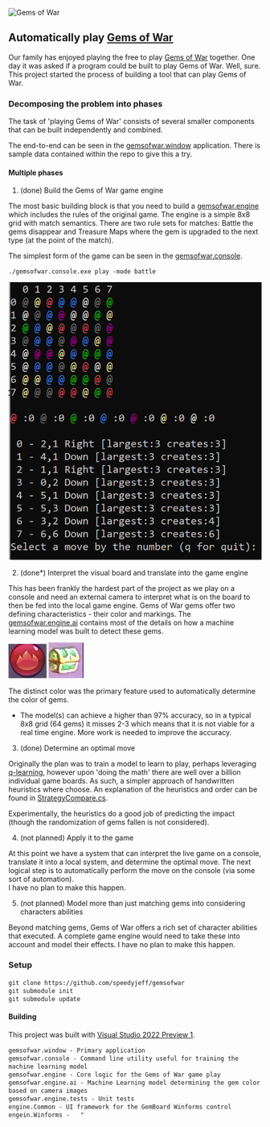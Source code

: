 ![Gems of War](https://gemsofwar.com/webtest/wp-content/uploads/2019/06/logo_v2_medium.png)

## Automatically play [Gems of War](https://gemsofwar.com/)

Our family has enjoyed playing the free to play [Gems of War](https://gemsofwar.com/) together.  One day it was asked if a program could be built to play Gems of War.
Well, sure.  This project started the process of building a tool that can play Gems of War.

### Decomposing the problem into phases

The task of 'playing Gems of War' consists of several smaller components that can be built independently and combined.

The end-to-end can be seen in the [gemsofwar.window](https://github.com/speedyjeff/gemsofwar/blob/master/gemsofwar.window/readme.md) application.  There is sample data contained within the repo to give this a try.

#### Multiple phases

1. (done) Build the Gems of War game engine

The most basic building block is that you need to build a [gemsofwar.engine](https://github.com/speedyjeff/gemsofwar/blob/master/gemsofwar.engine/readme.md) which includes the rules of the original game.
The engine is a simple 8x8 grid with match semantics.  There are two rule sets for matches: Battle the gems disappear and Treasure Maps where the gem is upgraded to the next type (at the point of the match).

The simplest form of the game can be seen in the [gemsofwar.console](https://github.com/speedyjeff/gemsofwar/blob/master/gemsofwar.console/readme.md).

```
./gemsofwar.console.exe play -mode battle
```
![gemsofwar.console](https://github.com/speedyjeff/gemsofwar/blob/master/images/gemsofwar.console.png)

2. (done*) Interpret the visual board and translate into the game engine

This has been frankly the hardest part of the project as we play on a console and need an external camera to interpret what is on the board to then be fed into the local game engine.
Gems of War gems offer two defining characteristics - their color and markings.  The [gemsofwar.engine.ai](https://github.com/speedyjeff/gemsofwar/blob/master/gemsofwar.engine.ai/readme.md) contains most of the details on how a machine learning model was built to detect these gems.

![red gem](https://github.com/speedyjeff/gemsofwar/blob/master/images/red.png)
![green chest](https://github.com/speedyjeff/gemsofwar/blob/master/images/greenchest.png)

The distinct color was the primary feature used to automatically determine the color of gems.

* The model(s) can achieve a higher than 97% accuracy, so in a typical 8x8 grid (64 gems) it misses 2-3 which means that it is not viable for a real time engine.  More work is needed to improve the accuracy.

3. (done) Determine an optimal move

Originally the plan was to train a model to learn to play, perhaps leveraging [q-learning](https://en.wikipedia.org/wiki/Q-learning), however upon 'doing the math' there are well over a billion individual game boards.  As such, a simpler approach of handwritten heuristics where choose.
An explanation of the heuristics and order can be found in [StrategyCompare.cs](https://github.com/speedyjeff/gemsofwar/blob/master/gemsofwar.engine.ai/StrategyCompare.cs).

Experimentally, the heuristics do a good job of predicting the impact (though the randomization of gems fallen is not considered).

4. (not planned) Apply it to the game

At this point we have a system that can interpret the live game on a console, translate it into a local system, and determine the optimal move.  The next logical step is to automatically perform the move on the console (via some sort of automation).  
I have no plan to make this happen.

5. (not planned) Model more than just matching gems into considering characters abilities

Beyond matching gems, Gems of War offers a rich set of character abilities that executed.  A complete game engine would need to take these into account and model their effects.
I have no plan to make this happen.

### Setup

```
git clone https://github.com/speedyjeff/gemsofwar
git submodule init
git submodule update
```

#### Building

This project was built with [Visual Studio 2022 Preview 1](https://visualstudio.microsoft.com/vs/preview/vs2022/).

```
gemsofwar.window - Primary application
gemsofwar.console - Command line utility useful for training the machine learning model
gemsofwar.engine - Core logic for the Gems of War game play
gemsofwar.engine.ai - Machine Learning model determining the gem color based on camera images
gemsofwar.engine.tests - Unit tests
engine.Common - UI framework for the GemBoard Winforms control
engein.Winforms -   "
```

